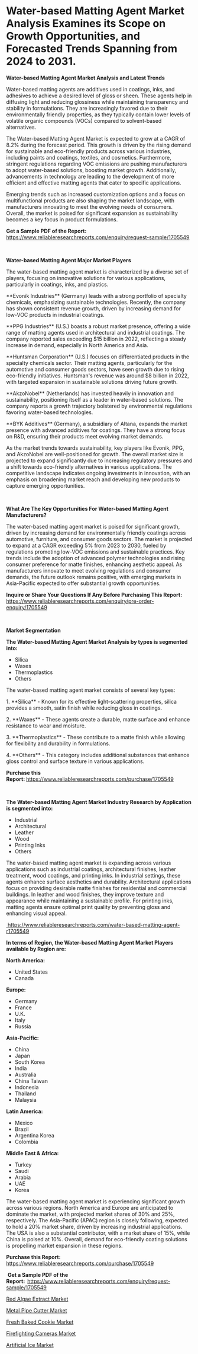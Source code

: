 <p><h1>Water-based Matting Agent Market Analysis Examines its Scope on Growth Opportunities, and Forecasted Trends Spanning from 2024 to 2031.</h1></p><p><strong>Water-based Matting Agent Market Analysis and Latest Trends</strong></p>
<p><p>Water-based matting agents are additives used in coatings, inks, and adhesives to achieve a desired level of gloss or sheen. These agents help in diffusing light and reducing glossiness while maintaining transparency and stability in formulations. They are increasingly favored due to their environmentally friendly properties, as they typically contain lower levels of volatile organic compounds (VOCs) compared to solvent-based alternatives.</p><p>The Water-based Matting Agent Market is expected to grow at a CAGR of 8.2% during the forecast period. This growth is driven by the rising demand for sustainable and eco-friendly products across various industries, including paints and coatings, textiles, and cosmetics. Furthermore, stringent regulations regarding VOC emissions are pushing manufacturers to adopt water-based solutions, boosting market growth. Additionally, advancements in technology are leading to the development of more efficient and effective matting agents that cater to specific applications. </p><p>Emerging trends such as increased customization options and a focus on multifunctional products are also shaping the market landscape, with manufacturers innovating to meet the evolving needs of consumers. Overall, the market is poised for significant expansion as sustainability becomes a key focus in product formulations.</p></p>
<p><strong>Get a Sample PDF of the Report:&nbsp;</strong> <a href="https://www.reliableresearchreports.com/enquiry/request-sample/1705549?utm_campaign=1611&utm_medium=2&utm_source=Github&utm_content=ia&utm_term=30102024&utm_id=water-based-matting-agent">https://www.reliableresearchreports.com/enquiry/request-sample/1705549</a></p>
<p>&nbsp;</p>
<p><strong>Water-based Matting Agent Major Market Players</strong></p>
<p><p>The water-based matting agent market is characterized by a diverse set of players, focusing on innovative solutions for various applications, particularly in coatings, inks, and plastics. </p><p>**Evonik Industries** (Germany) leads with a strong portfolio of specialty chemicals, emphasizing sustainable technologies. Recently, the company has shown consistent revenue growth, driven by increasing demand for low-VOC products in industrial coatings.</p><p>**PPG Industries** (U.S.) boasts a robust market presence, offering a wide range of matting agents used in architectural and industrial coatings. The company reported sales exceeding $15 billion in 2022, reflecting a steady increase in demand, especially in North America and Asia.</p><p>**Huntsman Corporation** (U.S.) focuses on differentiated products in the specialty chemicals sector. Their matting agents, particularly for the automotive and consumer goods sectors, have seen growth due to rising eco-friendly initiatives. Huntsman's revenue was around $8 billion in 2022, with targeted expansion in sustainable solutions driving future growth.</p><p>**AkzoNobel** (Netherlands) has invested heavily in innovation and sustainability, positioning itself as a leader in water-based solutions. The company reports a growth trajectory bolstered by environmental regulations favoring water-based technologies.</p><p>**BYK Additives** (Germany), a subsidiary of Altana, expands the market presence with advanced additives for coatings. They have a strong focus on R&D, ensuring their products meet evolving market demands.</p><p>As the market trends towards sustainability, key players like Evonik, PPG, and AkzoNobel are well-positioned for growth. The overall market size is projected to expand significantly due to increasing regulatory pressures and a shift towards eco-friendly alternatives in various applications. The competitive landscape indicates ongoing investments in innovation, with an emphasis on broadening market reach and developing new products to capture emerging opportunities.</p></p>
<p>&nbsp;</p>
<p><strong>What Are The Key Opportunities For Water-based Matting Agent Manufacturers?</strong></p>
<p><p>The water-based matting agent market is poised for significant growth, driven by increasing demand for environmentally friendly coatings across automotive, furniture, and consumer goods sectors. The market is projected to expand at a CAGR exceeding 5% from 2023 to 2030, fueled by regulations promoting low-VOC emissions and sustainable practices. Key trends include the adoption of advanced polymer technologies and rising consumer preference for matte finishes, enhancing aesthetic appeal. As manufacturers innovate to meet evolving regulations and consumer demands, the future outlook remains positive, with emerging markets in Asia-Pacific expected to offer substantial growth opportunities.</p></p>
<p><strong>Inquire or Share Your Questions If Any Before Purchasing This Report:</strong> <a href="https://www.reliableresearchreports.com/enquiry/pre-order-enquiry/1705549?utm_campaign=1611&utm_medium=2&utm_source=Github&utm_content=ia&utm_term=30102024&utm_id=water-based-matting-agent">https://www.reliableresearchreports.com/enquiry/pre-order-enquiry/1705549</a></p>
<p>&nbsp;</p>
<p><strong>Market Segmentation</strong></p>
<p><strong>The Water-based Matting Agent Market Analysis by types is segmented into:</strong></p>
<p><ul><li>Silica</li><li>Waxes</li><li>Thermoplastics</li><li>Others</li></ul></p>
<p><p>The water-based matting agent market consists of several key types: </p><p>1. **Silica** - Known for its effective light-scattering properties, silica provides a smooth, satin finish while reducing gloss in coatings.</p><p>2. **Waxes** - These agents create a durable, matte surface and enhance resistance to wear and moisture.</p><p>3. **Thermoplastics** - These contribute to a matte finish while allowing for flexibility and durability in formulations.</p><p>4. **Others** - This category includes additional substances that enhance gloss control and surface texture in various applications.</p></p>
<p><strong>Purchase this Report:&nbsp;</strong><a href="https://www.reliableresearchreports.com/purchase/1705549?utm_campaign=1611&utm_medium=2&utm_source=Github&utm_content=ia&utm_term=30102024&utm_id=water-based-matting-agent">https://www.reliableresearchreports.com/purchase/1705549</a></p>
<p>&nbsp;</p>
<p><strong>The Water-based Matting Agent Market Industry Research by Application is segmented into:</strong></p>
<p><ul><li>Industrial</li><li>Architectural</li><li>Leather</li><li>Wood</li><li>Printing Inks</li><li>Others</li></ul></p>
<p><p>The water-based matting agent market is expanding across various applications such as industrial coatings, architectural finishes, leather treatment, wood coatings, and printing inks. In industrial settings, these agents enhance surface aesthetics and durability. Architectural applications focus on providing desirable matte finishes for residential and commercial buildings. In leather and wood finishes, they improve texture and appearance while maintaining a sustainable profile. For printing inks, matting agents ensure optimal print quality by preventing gloss and enhancing visual appeal.</p></p>
<p><a href="https://www.reliableresearchreports.com/water-based-matting-agent-r1705549?utm_campaign=1611&utm_medium=2&utm_source=Github&utm_content=ia&utm_term=30102024&utm_id=water-based-matting-agent">&nbsp;https://www.reliableresearchreports.com/water-based-matting-agent-r1705549</a></p>
<p><strong>In terms of Region, the Water-based Matting Agent Market Players available by Region are:</strong></p>
<p>
    <p> <strong> North America: </strong>
        <ul>
            <li>United States</li>
            <li>Canada</li>
        </ul>
        </p> 
    <p> <strong> Europe: </strong>
        <ul>
            <li>Germany</li>
            <li>France</li>
            <li>U.K.</li>
            <li>Italy</li>
            <li>Russia</li>
        </ul>
        </p> 
    <p> <strong> Asia-Pacific: </strong>
        <ul>
            <li>China</li>
            <li>Japan</li>
            <li>South Korea</li>
            <li>India</li>
            <li>Australia</li>
            <li>China Taiwan</li>
            <li>Indonesia</li>
            <li>Thailand</li>
            <li>Malaysia</li>
        </ul>
        </p> 
    <p> <strong> Latin America: </strong>
        <ul>
            <li>Mexico</li>
            <li>Brazil</li>
            <li>Argentina Korea</li>
            <li>Colombia</li>
        </ul>
        </p> 
    <p> <strong> Middle East & Africa: </strong>
        <ul>
            <li>Turkey</li>
            <li>Saudi</li>
            <li>Arabia</li>
            <li>UAE</li>
            <li>Korea</li>
        </ul>
    </p>
    </p>
<p><p>The water-based matting agent market is experiencing significant growth across various regions. North America and Europe are anticipated to dominate the market, with projected market shares of 30% and 25%, respectively. The Asia-Pacific (APAC) region is closely following, expected to hold a 20% market share, driven by increasing industrial applications. The USA is also a substantial contributor, with a market share of 15%, while China is poised at 10%. Overall, demand for eco-friendly coating solutions is propelling market expansion in these regions.</p></p>
<p><strong>Purchase this Report: </strong><a href="https://www.reliableresearchreports.com/purchase/1705549?utm_campaign=1611&utm_medium=2&utm_source=Github&utm_content=ia&utm_term=30102024&utm_id=water-based-matting-agent">https://www.reliableresearchreports.com/purchase/1705549</a></p>
<p>&nbsp;<strong>Get a Sample PDF of the Report:&nbsp;&nbsp;</strong><a href="https://www.reliableresearchreports.com/enquiry/request-sample/1705549?utm_campaign=1611&utm_medium=2&utm_source=Github&utm_content=ia&utm_term=30102024&utm_id=water-based-matting-agent">https://www.reliableresearchreports.com/enquiry/request-sample/1705549</a></p>
<p><strong></strong></p>
<p><p><a href="https://www.linkedin.com/pulse/global-red-algae-extract-market-size-trends-analysis-regional-6ufff?utm_campaign=1611&utm_medium=2&utm_source=Github&utm_content=ia&utm_term=30102024&utm_id=water-based-matting-agent">Red Algae Extract Market</a></p><p><a href="https://www.linkedin.com/pulse/metal-pipe-cutter-landscape-product-spectrum-market-trajectories-3jvff?utm_campaign=1611&utm_medium=2&utm_source=Github&utm_content=ia&utm_term=30102024&utm_id=water-based-matting-agent">Metal Pipe Cutter Market</a></p><p><a href="https://www.linkedin.com/pulse/global-fresh-baked-cookie-market-trends-forecasts-strategic-luzye?utm_campaign=1611&utm_medium=2&utm_source=Github&utm_content=ia&utm_term=30102024&utm_id=water-based-matting-agent">Fresh Baked Cookie Market</a></p><p><a href="https://www.linkedin.com/pulse/firefighting-cameras-market-transformation-comparative-yifne?utm_campaign=1611&utm_medium=2&utm_source=Github&utm_content=ia&utm_term=30102024&utm_id=water-based-matting-agent">Firefighting Cameras Market</a></p><p><a href="https://www.linkedin.com/pulse/artificial-ice-market-dynamics-application-types-emerging-trends-rzglf?utm_campaign=1611&utm_medium=2&utm_source=Github&utm_content=ia&utm_term=30102024&utm_id=water-based-matting-agent">Artificial Ice Market</a></p></p>